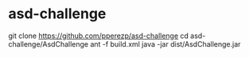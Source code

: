 # asd-challenge

git clone https://github.com/pperezp/asd-challenge
cd asd-challenge/AsdChallenge
ant -f build.xml
java -jar dist/AsdChallenge.jar

